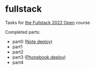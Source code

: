 # fullstack

Tasks for [the Fullstack 2022 Open](https://fullstackopen.com/en/) course

Completed parts:
- part0 ([Note deploy](https://blue-bush-4522.fly.dev/))
- part1
- part2
- part3 ([Phonebook deploy](https://wild-firefly-5490.fly.dev/))
- part4
